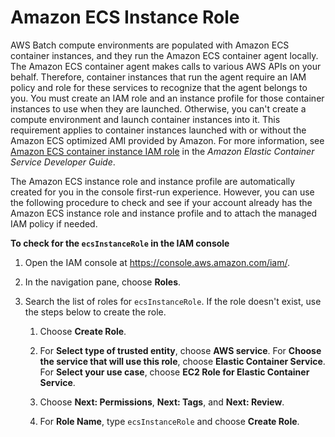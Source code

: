 # Amazon ECS Instance Role<a name="instance_IAM_role"></a>

AWS Batch compute environments are populated with Amazon ECS container instances, and they run the Amazon ECS container agent locally\. The Amazon ECS container agent makes calls to various AWS APIs on your behalf\. Therefore, container instances that run the agent require an IAM policy and role for these services to recognize that the agent belongs to you\. You must create an IAM role and an instance profile for those container instances to use when they are launched\. Otherwise, you can't create a compute environment and launch container instances into it\. This requirement applies to container instances launched with or without the Amazon ECS optimized AMI provided by Amazon\. For more information, see [Amazon ECS container instance IAM role](https://docs.aws.amazon.com/AmazonECS/latest/developerguide/instance_IAM_role.html) in the *Amazon Elastic Container Service Developer Guide*\.

The Amazon ECS instance role and instance profile are automatically created for you in the console first\-run experience\. However, you can use the following procedure to check and see if your account already has the Amazon ECS instance role and instance profile and to attach the managed IAM policy if needed\.<a name="procedure_check_instance_role"></a>

**To check for the `ecsInstanceRole` in the IAM console**

1. Open the IAM console at [https://console\.aws\.amazon\.com/iam/](https://console.aws.amazon.com/iam/)\.

1. In the navigation pane, choose **Roles**\. 

1. Search the list of roles for `ecsInstanceRole`\. If the role doesn't exist, use the steps below to create the role\.

   1. Choose **Create Role**\. 

   1. For **Select type of trusted entity**, choose **AWS service**\. For **Choose the service that will use this role**, choose **Elastic Container Service**\. For **Select your use case**, choose **EC2 Role for Elastic Container Service**\.

   1. Choose **Next: Permissions**, **Next: Tags**, and **Next: Review**\.

   1. For **Role Name**, type `ecsInstanceRole` and choose **Create Role**\.